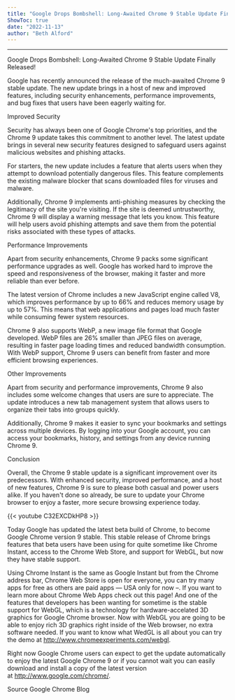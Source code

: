 ```yaml
---
title: "Google Drops Bombshell: Long-Awaited Chrome 9 Stable Update Finally Released!"
ShowToc: true 
date: "2022-11-13"
author: "Beth Alford"
---
```

*****
Google Drops Bombshell: Long-Awaited Chrome 9 Stable Update Finally Released!

Google has recently announced the release of the much-awaited Chrome 9 stable update. The new update brings in a host of new and improved features, including security enhancements, performance improvements, and bug fixes that users have been eagerly waiting for.

Improved Security

Security has always been one of Google Chrome's top priorities, and the Chrome 9 update takes this commitment to another level. The latest update brings in several new security features designed to safeguard users against malicious websites and phishing attacks.

For starters, the new update includes a feature that alerts users when they attempt to download potentially dangerous files. This feature complements the existing malware blocker that scans downloaded files for viruses and malware.

Additionally, Chrome 9 implements anti-phishing measures by checking the legitimacy of the site you're visiting. If the site is deemed untrustworthy, Chrome 9 will display a warning message that lets you know. This feature will help users avoid phishing attempts and save them from the potential risks associated with these types of attacks.

Performance Improvements

Apart from security enhancements, Chrome 9 packs some significant performance upgrades as well. Google has worked hard to improve the speed and responsiveness of the browser, making it faster and more reliable than ever before.

The latest version of Chrome includes a new JavaScript engine called V8, which improves performance by up to 66% and reduces memory usage by up to 57%. This means that web applications and pages load much faster while consuming fewer system resources.

Chrome 9 also supports WebP, a new image file format that Google developed. WebP files are 26% smaller than JPEG files on average, resulting in faster page loading times and reduced bandwidth consumption. With WebP support, Chrome 9 users can benefit from faster and more efficient browsing experiences.

Other Improvements

Apart from security and performance improvements, Chrome 9 also includes some welcome changes that users are sure to appreciate. The update introduces a new tab management system that allows users to organize their tabs into groups quickly.

Additionally, Chrome 9 makes it easier to sync your bookmarks and settings across multiple devices. By logging into your Google account, you can access your bookmarks, history, and settings from any device running Chrome 9.

Conclusion

Overall, the Chrome 9 stable update is a significant improvement over its predecessors. With enhanced security, improved performance, and a host of new features, Chrome 9 is sure to please both casual and power users alike. If you haven't done so already, be sure to update your Chrome browser to enjoy a faster, more secure browsing experience today.

{{< youtube C32EXCDkHP8 >}} 



Today Google has updated the latest beta build of Chrome, to become Google Chrome version 9 stable. This stable release of Chrome brings features that beta users have been using for quite sometime like Chrome Instant, access to the Chrome Web Store, and support for WebGL, but now they have stable support.
 
Using Chrome Instant is the same as Google Instant but from the Chrome address bar, Chrome Web Store is open for everyone, you can try many apps for free as others are paid apps — USA only for now –. If you want to learn more about Chrome Web Apps check out this page! And one of the features that developers has been wanting for sometime is the stable support for WebGL, which is a technology for hardware-accelated 3D graphics for Google Chrome browser. Now with WebGL you are going to be able to enjoy rich 3D graphics right inside of the Web browser, no extra software needed. If you want to know what WedGL is all about you can try the demo at http://www.chromeexperiments.com/webgl.
 

 
Right now Google Chrome users can expect to get the update automatically to enjoy the latest Google Chrome 9 or if you cannot wait you can easily download and install a copy of the latest version at http://www.google.com/chrome/.
 
Source Google Chrome Blog




